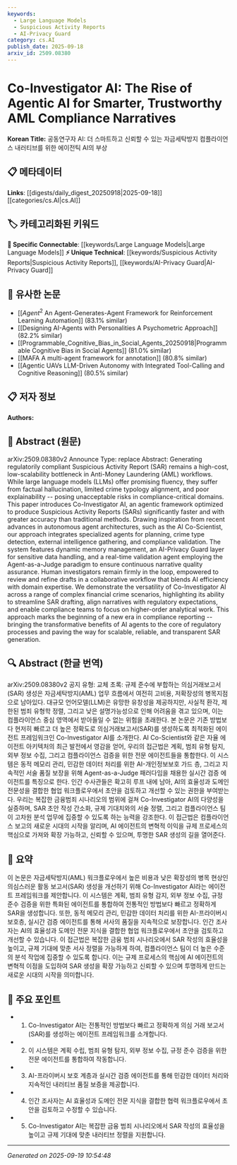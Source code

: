 ```yaml
---
keywords:
  - Large Language Models
  - Suspicious Activity Reports
  - AI-Privacy Guard
category: cs.AI
publish_date: 2025-09-18
arxiv_id: 2509.08380
---
```


<!-- KEYWORD_LINKING_METADATA:
{
  "processed_timestamp": "2025-09-22 22:35:12.667206",
  "vocabulary_version": "1.0",
  "selected_keywords": [
    "Large Language Models",
    "Suspicious Activity Reports",
    "AI-Privacy Guard"
  ],
  "rejected_keywords": [
    "Agentic AI",
    "Agent-as-a-Judge"
  ],
  "similarity_scores": {
    "Large Language Models": 0.8,
    "Suspicious Activity Reports": 0.75,
    "AI-Privacy Guard": 0.72
  },
  "extraction_method": "AI_prompt_based",
  "budget_applied": true
}
-->


# Co-Investigator AI: The Rise of Agentic AI for Smarter, Trustworthy AML Compliance Narratives

**Korean Title:** 공동연구자 AI: 더 스마트하고 신뢰할 수 있는 자금세탁방지 컴플라이언스 내러티브를 위한 에이전틱 AI의 부상

## 📋 메타데이터

**Links**: [[digests/daily_digest_20250918|2025-09-18]]   [[categories/cs.AI|cs.AI]]

## 🏷️ 카테고리화된 키워드
**🔗 Specific Connectable**: [[keywords/Large Language Models|Large Language Models]]
**⚡ Unique Technical**: [[keywords/Suspicious Activity Reports|Suspicious Activity Reports]], [[keywords/AI-Privacy Guard|AI-Privacy Guard]]

## 🔗 유사한 논문
- [[$Agent^2$ An Agent-Generates-Agent Framework for Reinforcement Learning Automation]] (83.1% similar)
- [[Designing AI-Agents with Personalities A Psychometric Approach]] (82.2% similar)
- [[Programmable_Cognitive_Bias_in_Social_Agents_20250918|Programmable Cognitive Bias in Social Agents]] (81.0% similar)
- [[MAFA A multi-agent framework for annotation]] (80.8% similar)
- [[Agentic UAVs LLM-Driven Autonomy with Integrated Tool-Calling and Cognitive Reasoning]] (80.5% similar)

## 📋 저자 정보

**Authors:** 

## 📄 Abstract (원문)

arXiv:2509.08380v2 Announce Type: replace 
Abstract: Generating regulatorily compliant Suspicious Activity Report (SAR) remains a high-cost, low-scalability bottleneck in Anti-Money Laundering (AML) workflows. While large language models (LLMs) offer promising fluency, they suffer from factual hallucination, limited crime typology alignment, and poor explainability -- posing unacceptable risks in compliance-critical domains. This paper introduces Co-Investigator AI, an agentic framework optimized to produce Suspicious Activity Reports (SARs) significantly faster and with greater accuracy than traditional methods. Drawing inspiration from recent advances in autonomous agent architectures, such as the AI Co-Scientist, our approach integrates specialized agents for planning, crime type detection, external intelligence gathering, and compliance validation. The system features dynamic memory management, an AI-Privacy Guard layer for sensitive data handling, and a real-time validation agent employing the Agent-as-a-Judge paradigm to ensure continuous narrative quality assurance. Human investigators remain firmly in the loop, empowered to review and refine drafts in a collaborative workflow that blends AI efficiency with domain expertise. We demonstrate the versatility of Co-Investigator AI across a range of complex financial crime scenarios, highlighting its ability to streamline SAR drafting, align narratives with regulatory expectations, and enable compliance teams to focus on higher-order analytical work. This approach marks the beginning of a new era in compliance reporting -- bringing the transformative benefits of AI agents to the core of regulatory processes and paving the way for scalable, reliable, and transparent SAR generation.

## 🔍 Abstract (한글 번역)

arXiv:2509.08380v2 공지 유형: 교체
초록: 규제 준수에 부합하는 의심거래보고서(SAR) 생성은 자금세탁방지(AML) 업무 흐름에서 여전히 고비용, 저확장성의 병목지점으로 남아있다. 대규모 언어모델(LLM)은 유망한 유창성을 제공하지만, 사실적 환각, 제한된 범죄 유형학 정렬, 그리고 낮은 설명가능성으로 인해 어려움을 겪고 있으며, 이는 컴플라이언스 중심 영역에서 받아들일 수 없는 위험을 초래한다. 본 논문은 기존 방법보다 현저히 빠르고 더 높은 정확도로 의심거래보고서(SAR)를 생성하도록 최적화된 에이전트 프레임워크인 Co-Investigator AI를 소개한다. AI Co-Scientist와 같은 자율 에이전트 아키텍처의 최근 발전에서 영감을 얻어, 우리의 접근법은 계획, 범죄 유형 탐지, 외부 정보 수집, 그리고 컴플라이언스 검증을 위한 전문 에이전트들을 통합한다. 이 시스템은 동적 메모리 관리, 민감한 데이터 처리를 위한 AI-개인정보보호 가드 층, 그리고 지속적인 서술 품질 보장을 위해 Agent-as-a-Judge 패러다임을 채용한 실시간 검증 에이전트를 특징으로 한다. 인간 수사관들은 확고히 루프 내에 남아, AI의 효율성과 도메인 전문성을 결합한 협업 워크플로우에서 초안을 검토하고 개선할 수 있는 권한을 부여받는다. 우리는 복잡한 금융범죄 시나리오의 범위에 걸쳐 Co-Investigator AI의 다양성을 실증하며, SAR 초안 작성 간소화, 규제 기대치와의 서술 정렬, 그리고 컴플라이언스 팀이 고차원 분석 업무에 집중할 수 있도록 하는 능력을 강조한다. 이 접근법은 컴플라이언스 보고의 새로운 시대의 시작을 알리며, AI 에이전트의 변혁적 이익을 규제 프로세스의 핵심으로 가져와 확장 가능하고, 신뢰할 수 있으며, 투명한 SAR 생성의 길을 열어준다.

## 📝 요약

이 논문은 자금세탁방지(AML) 워크플로우에서 높은 비용과 낮은 확장성의 병목 현상인 의심스러운 활동 보고서(SAR) 생성을 개선하기 위해 Co-Investigator AI라는 에이전트 프레임워크를 제안합니다. 이 시스템은 계획, 범죄 유형 감지, 외부 정보 수집, 규정 준수 검증을 위한 특화된 에이전트를 통합하여 전통적인 방법보다 빠르고 정확하게 SAR을 생성합니다. 또한, 동적 메모리 관리, 민감한 데이터 처리를 위한 AI-프라이버시 보호층, 실시간 검증 에이전트를 통해 서사의 품질을 지속적으로 보장합니다. 인간 조사자는 AI의 효율성과 도메인 전문 지식을 결합한 협업 워크플로우에서 초안을 검토하고 개선할 수 있습니다. 이 접근법은 복잡한 금융 범죄 시나리오에서 SAR 작성의 효율성을 높이고, 규제 기대에 맞춘 서사 정렬을 가능하게 하여, 컴플라이언스 팀이 더 높은 수준의 분석 작업에 집중할 수 있도록 합니다. 이는 규제 프로세스의 핵심에 AI 에이전트의 변혁적 이점을 도입하여 SAR 생성을 확장 가능하고 신뢰할 수 있으며 투명하게 만드는 새로운 시대의 시작을 의미합니다.

## 🎯 주요 포인트

- 1. Co-Investigator AI는 전통적인 방법보다 빠르고 정확하게 의심 거래 보고서(SAR)를 생성하는 에이전트 프레임워크를 소개합니다.

- 2. 이 시스템은 계획 수립, 범죄 유형 탐지, 외부 정보 수집, 규정 준수 검증을 위한 전문 에이전트를 통합하여 작동합니다.

- 3. AI-프라이버시 보호 계층과 실시간 검증 에이전트를 통해 민감한 데이터 처리와 지속적인 내러티브 품질 보증을 제공합니다.

- 4. 인간 조사자는 AI 효율성과 도메인 전문 지식을 결합한 협력 워크플로우에서 초안을 검토하고 수정할 수 있습니다.

- 5. Co-Investigator AI는 복잡한 금융 범죄 시나리오에서 SAR 작성의 효율성을 높이고 규제 기대에 맞춘 내러티브 정렬을 지원합니다.

---

*Generated on 2025-09-19 10:54:48*